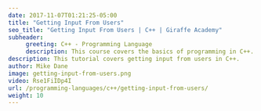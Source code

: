 ```yaml
---
date: 2017-11-07T01:21:25-05:00
title: "Getting Input From Users"
seo_title: "Getting Input From Users | C++ | Giraffe Academy"
subheader:
     greeting: C++ - Programming Language
     description: This course covers the basics of programming in C++. Work your way through the videos and we'll teach you everything you need to know to start your programming journey!
description: This tutorial covers getting input from users in C++.
author: Mike Dane
image: getting-input-from-users.png
video: Rse1FiIDp4I
url: /programming-languages/c++/getting-input-from-users/
weight: 10
---
```

